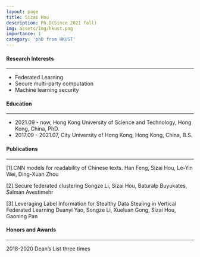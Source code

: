 ```yaml
---
layout: page
title: Sizai Hou
description: Ph.D(Since 2021 fall)
img: assets/img/hkust.png
importance: 1
category: 'phD from HKUST'
---
```


#### Research Interests
---
- Federated Learning
- Secure multi-party computation
- Machine learning security

#### Education
---
- 2021.09 - now, Hong Kong University of Science and Technology, Hong Kong, China, PhD.
- 2017.09 - 2021.07, City University of Hong Kong, Hong Kong, China, B.S.

#### Publications
---
[1].CNN models for readability of Chinese texts.
Han Feng, Sizai Hou, Le-Yin Wei, Ding-Xuan Zhou

[2].Secure federated clustering
Songze Li, Sizai Hou, Baturalp Buyukates, Salman Avestimehr

[3].Leveraging Label Information for Stealthy Data Stealing in Vertical Federated Learning
Duanyi Yao, Songze Li, Xueluan Gong, Sizai Hou, Gaoning Pan

#### Honors and Awards
---
2018-2020 Dean’s List three times
